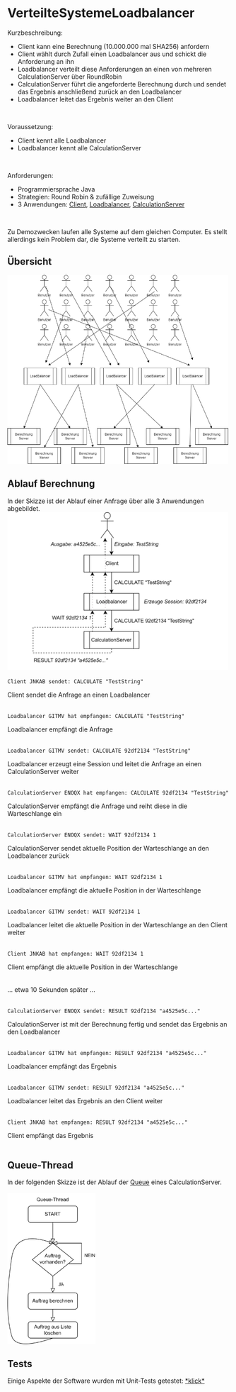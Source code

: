 # VerteilteSystemeLoadbalancer

Kurzbeschreibung:
- Client kann eine Berechnung (10.000.000 mal SHA256) anfordern
- Client wählt durch Zufall einen Loadbalancer aus und schickt die Anforderung an ihn
- Loadbalancer verteilt diese Anforderungen an einen von mehreren CalculationServer über RoundRobin
- CalculationServer führt die angeforderte Berechnung durch und sendet das Ergebnis anschließend zurück an den Loadbalancer
- Loadbalancer leitet das Ergebnis weiter an den Client
<br/>

Voraussetzung:
- Client kennt alle Loadbalancer
- Loadbalancer kennt alle CalculationServer
<br/>

Anforderungen:
- Programmiersprache Java
- Strategien: Round Robin & zufällige Zuweisung
- 3 Anwendungen: [Client](src/de/dhbw/loadbalancer/system/Client.java), [Loadbalancer](src/de/dhbw/loadbalancer/system/Loadbalancer.java), [CalculationServer](src/de/dhbw/loadbalancer/system/CalculationServer.java)

<br/>



Zu Demozwecken laufen alle Systeme auf dem gleichen Computer. Es stellt allerdings kein Problem dar, die Systeme verteilt zu starten.

## Übersicht
<img src="skizze.png" alt="skizze" width="500"/>

## Ablauf Berechnung
In der Skizze ist der Ablauf einer Anfrage über alle 3 Anwendungen abgebildet.
<img src="ablauf.png" alt="ablauf" width="500"/>


```
Client JNKAB sendet: CALCULATE "TestString"
```
Client sendet die Anfrage an einen Loadbalancer
<br/><br/>
```
Loadbalancer GITMV hat empfangen: CALCULATE "TestString"
```
Loadbalancer empfängt die Anfrage
<br/><br/>
```
Loadbalancer GITMV sendet: CALCULATE 92df2134 "TestString"
```
Loadbalancer erzeugt eine Session und leitet die Anfrage an einen CalculationServer weiter
<br/><br/>
```
CalculationServer ENOQX hat empfangen: CALCULATE 92df2134 "TestString"
```
CalculationServer empfängt die Anfrage und reiht diese in die Warteschlange ein
<br/><br/>
```
CalculationServer ENOQX sendet: WAIT 92df2134 1
```
CalculationServer sendet aktuelle Position der Warteschlange an den Loadbalancer zurück
<br/><br/>
```
Loadbalancer GITMV hat empfangen: WAIT 92df2134 1
```
Loadbalancer empfängt die aktuelle Position in der Warteschlange
<br/><br/>
```
Loadbalancer GITMV sendet: WAIT 92df2134 1
```
Loadbalancer leitet die aktuelle Position in der Warteschlange an den Client weiter
<br/><br/>
```
Client JNKAB hat empfangen: WAIT 92df2134 1
```
Client empfängt die aktuelle Position in der Warteschlange
<br/><br/><br/>
... etwa 10 Sekunden später ...
<br/><br/>
```
CalculationServer ENOQX sendet: RESULT 92df2134 "a4525e5c..."
```
CalculationServer ist mit der Berechnung fertig und sendet das Ergebnis an den Loadbalancer
<br/><br/>
```
Loadbalancer GITMV hat empfangen: RESULT 92df2134 "a4525e5c..."
```
Loadbalancer empfängt das Ergebnis
<br/><br/>
```
Loadbalancer GITMV sendet: RESULT 92df2134 "a4525e5c..."
```
Loadbalancer leitet das Ergebnis an den Client weiter
<br/><br/>
```
Client JNKAB hat empfangen: RESULT 92df2134 "a4525e5c..."
```
Client empfängt das Ergebnis
<br/><br/>


## Queue-Thread
In der folgenden Skizze ist der Ablauf der [Queue](src/de/dhbw/loadbalancer/system/queue/Queue.java) eines CalculationServer.
<br/><br/>
<img src="queue.png" alt="queue" width="200"/>

## Tests
Einige Aspekte der Software wurden mit Unit-Tests getestet: [\*klick\*](test/de/dhbw/loadbalancer)
